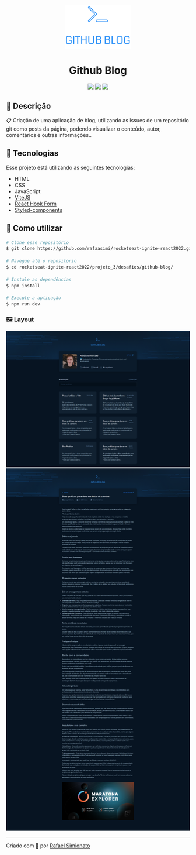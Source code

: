 <p align='center'><img width='180' src="./.github/logo.svg"/></p>
<h1 align='center'>Github Blog</h1>
<p align='center'>
<img src="https://img.shields.io/github/repo-size/rafaasimi/rocketseat-ignite-react2022?color=3294F8">
<img src="https://img.shields.io/github/languages/count/rafaasimi/rocketseat-ignite-react2022?color=3294F8">
<img src="https://img.shields.io/github/last-commit/rafaasimi/rocketseat-ignite-react2022?color=3294F8">
</p>

## 🔖 Descrição
<p>📋 Criação de uma aplicação de blog, utilizando as issues de um repositório git como posts da página, podendo visualizar o conteúdo, autor, comentários e outras informações..

## 🚀 Tecnologias
Esse projeto está utilizando as seguintes tecnologias:
- HTML
- CSS
- JavaScript
- [ViteJS](https://vitejs.dev/)
- [React Hook Form](https://react-hook-form.com/)
- [Styled-components](https://styled-components.com/)

## 🎲 Como utilizar
```bash
# Clone esse repositório
$ git clone https://github.com/rafaasimi/rocketseat-ignite-react2022.git

# Navegue até o repositório
$ cd rocketseat-ignite-react2022/projeto_3/desafios/github-blog/

# Instale as dependências
$ npm install

# Execute a aplicação
$ npm run dev
```
<h3>🖼 Layout</h3>
<img src="./.github/home.png">
<img src="./.github/post.png">


---
<p>Criado com 💙 por <a href='https://github.com/rafaasimi/' target='_blank'>Rafael Simionato</a></p>